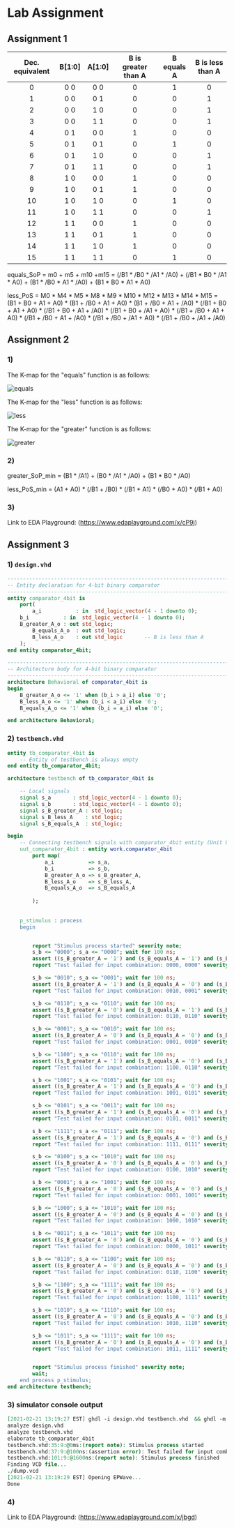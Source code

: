 # Lab Assignment

## Assignment 1
 
 | **Dec. equivalent** | **B[1:0]** | **A[1:0]** | **B is greater than A** | **B equals A** | **B is less than A** |
 | :-: | :-: | :-: | :-: | :-: | :-: |
 | 0 | 0 0 | 0 0 | 0 | 1 | 0 |
 | 1 | 0 0 | 0 1 | 0 | 0 | 1 |
 | 2 | 0 0 | 1 0 | 0 | 0 | 1 |
 | 3 | 0 0 | 1 1 | 0 | 0 | 1 |
 | 4 | 0 1 | 0 0 | 1 | 0 | 0 |
 | 5 | 0 1 | 0 1 | 0 | 1 | 0 |
 | 6 | 0 1 | 1 0 | 0 | 0 | 1 |
 | 7 | 0 1 | 1 1 | 0 | 0 | 1 |
 | 8 | 1 0 | 0 0 | 1 | 0 | 0 |
 | 9 | 1 0 | 0 1 | 1 | 0 | 0 |
| 10 | 1 0 | 1 0 | 0 | 1 | 0 |
| 11 | 1 0 | 1 1 | 0 | 0 | 1 |
| 12 | 1 1 | 0 0 | 1 | 0 | 0 |
| 13 | 1 1 | 0 1 | 1 | 0 | 0 |
| 14 | 1 1 | 1 0 | 1 | 0 | 0 |
| 15 | 1 1 | 1 1 | 0 | 1 | 0 |

equals_SoP = m0 + m5 + m10 +m15 = (/B1 * /B0 * /A1 * /A0) + (/B1 * B0 * /A1 * A0) + (B1 * /B0 * A1 * /A0) + (B1 * B0 * A1 * A0)

less_PoS = M0 * M4 * M5 * M8 * M9 * M10 * M12 * M13 * M14 * M15 = (B1 + B0 + A1 + A0) * (B1 + /B0 + A1 + A0) * (B1 + /B0 + A1 + /A0) * (/B1 + B0 + A1 + A0) * (/B1 + B0 + A1 + /A0) * (/B1 + B0 + /A1 + A0) * (/B1 + /B0 + A1 + A0) * (/B1 + /B0 + A1 + /A0) * (/B1 + /B0 + /A1 + A0) * (/B1 + /B0 + /A1 + /A0)

## Assignment 2

### 1)
The K-map for the "equals" function is as follows:

![equals](Images/equals.png)

The K-map for the "less" function is as follows:

![less](Images/less.png)

The K-map for the "greater" function is as follows:

![greater](Images/greater.png)

### 2)

greater_SoP_min = (B1 * /A1) + (B0 * /A1 * /A0) + (B1 * B0 * /A0)

less_PoS_min = (A1 + A0) * (/B1 + /B0) * (/B1 + A1) * (/B0 + A0) * (/B1 + A0)

### 3)

Link to EDA Playground: (https://www.edaplayground.com/x/cP9j)

## Assignment 3

### 1) ```design.vhd```

```VHDL
------------------------------------------------------------------------
-- Entity declaration for 4-bit binary comparator
------------------------------------------------------------------------
entity comparator_4bit is
    port(
        a_i           : in  std_logic_vector(4 - 1 downto 0);
	b_i           : in  std_logic_vector(4 - 1 downto 0);
	B_greater_A_o : out std_logic;
        B_equals_A_o  : out std_logic;
        B_less_A_o    : out std_logic       -- B is less than A
    );
end entity comparator_4bit;

------------------------------------------------------------------------
-- Architecture body for 4-bit binary comparator
------------------------------------------------------------------------
architecture Behavioral of comparator_4bit is
begin
    B_greater_A_o <= '1' when (b_i > a_i) else '0';
    B_less_A_o <= '1' when (b_i < a_i) else '0';
    B_equals_A_o <= '1' when (b_i = a_i) else '0';

end architecture Behavioral;
```
### 2) ```testbench.vhd```

```VHDL
entity tb_comparator_4bit is
    -- Entity of testbench is always empty
end entity tb_comparator_4bit;

architecture testbench of tb_comparator_4bit is

    -- Local signals
    signal s_a       : std_logic_vector(4 - 1 downto 0);
    signal s_b       : std_logic_vector(4 - 1 downto 0);
    signal s_B_greater_A : std_logic;
    signal s_B_less_A    : std_logic;
    signal s_B_equals_A  : std_logic;

begin
    -- Connecting testbench signals with comparator_4bit entity (Unit Under Test)
    uut_comparator_4bit : entity work.comparator_4bit
        port map(
            a_i           => s_a,
            b_i           => s_b,
            B_greater_A_o => s_B_greater_A,
            B_less_A_o    => s_B_less_A,
            B_equals_A_o  => s_B_equals_A
            
        );
  
  
    p_stimulus : process
    begin


        report "Stimulus process started" severity note;
        s_b <= "0000"; s_a <= "0000"; wait for 100 ns;
        assert ((s_B_greater_A = '1') and (s_B_equals_A = '1') and (s_B_less_A = '1'))
        report "Test failed for input combination: 0000, 0000" severity error;

        s_b <= "0010"; s_a <= "0001"; wait for 100 ns;
        assert ((s_B_greater_A = '1') and (s_B_equals_A = '0') and (s_B_less_A = '0'))
        report "Test failed for input combination: 0010, 0001" severity error;

        s_b <= "0110"; s_a <= "0110"; wait for 100 ns;
        assert ((s_B_greater_A = '0') and (s_B_equals_A = '1') and (s_B_less_A = '0'))
        report "Test failed for input combination: 0110, 0110" severity error;

        s_b <= "0001"; s_a <= "0010"; wait for 100 ns;
        assert ((s_B_greater_A = '0') and (s_B_equals_A = '0') and (s_B_less_A = '1'))
        report "Test failed for input combination: 0001, 0010" severity error;

        s_b <= "1100"; s_a <= "0110"; wait for 100 ns;
        assert ((s_B_greater_A = '1') and (s_B_equals_A = '0') and (s_B_less_A = '0'))
        report "Test failed for input combination: 1100, 0110" severity error;

        s_b <= "1001"; s_a <= "0101"; wait for 100 ns;
        assert ((s_B_greater_A = '1') and (s_B_equals_A = '0') and (s_B_less_A = '0'))
        report "Test failed for input combination: 1001, 0101" severity error;

        s_b <= "0101"; s_a <= "0011"; wait for 100 ns;
        assert ((s_B_greater_A = '1') and (s_B_equals_A = '0') and (s_B_less_A = '0'))
        report "Test failed for input combination: 0101, 0011" severity error;

        s_b <= "1111"; s_a <= "0111"; wait for 100 ns;
        assert ((s_B_greater_A = '1') and (s_B_equals_A = '0') and (s_B_less_A = '0'))
        report "Test failed for input combination: 1111, 0111" severity error;

        s_b <= "0100"; s_a <= "1010"; wait for 100 ns;
        assert ((s_B_greater_A = '0') and (s_B_equals_A = '0') and (s_B_less_A = '1'))
        report "Test failed for input combination: 0100, 1010" severity error;

        s_b <= "0001"; s_a <= "1001"; wait for 100 ns;
        assert ((s_B_greater_A = '0') and (s_B_equals_A = '0') and (s_B_less_A = '1'))
        report "Test failed for input combination: 0001, 1001" severity error;

        s_b <= "1000"; s_a <= "1010"; wait for 100 ns;
        assert ((s_B_greater_A = '0') and (s_B_equals_A = '0') and (s_B_less_A = '1'))
        report "Test failed for input combination: 1000, 1010" severity error;

        s_b <= "0011"; s_a <= "1011"; wait for 100 ns;
        assert ((s_B_greater_A = '0') and (s_B_equals_A = '0') and (s_B_less_A = '1'))
        report "Test failed for input combination: 0000, 1011" severity error;

        s_b <= "0110"; s_a <= "1100"; wait for 100 ns;
        assert ((s_B_greater_A = '0') and (s_B_equals_A = '0') and (s_B_less_A = '1'))
        report "Test failed for input combination: 0110, 1100" severity error;

        s_b <= "1100"; s_a <= "1111"; wait for 100 ns;
        assert ((s_B_greater_A = '0') and (s_B_equals_A = '0') and (s_B_less_A = '1'))
        report "Test failed for input combination: 1100, 1111" severity error;

        s_b <= "1010"; s_a <= "1110"; wait for 100 ns;
        assert ((s_B_greater_A = '0') and (s_B_equals_A = '0') and (s_B_less_A = '1'))
        report "Test failed for input combination: 1010, 1110" severity error;

        s_b <= "1011"; s_a <= "1111"; wait for 100 ns;
        assert ((s_B_greater_A = '0') and (s_B_equals_A = '0') and (s_B_less_A = '1'))
        report "Test failed for input combination: 1011, 1111" severity error;


        report "Stimulus process finished" severity note;
        wait;
    end process p_stimulus;
end architecture testbench;
```
### 3) simulator console output

```VHDL
[2021-02-21 13:19:27 EST] ghdl -i design.vhd testbench.vhd  && ghdl -m  tb_comparator_4bit && ghdl -r  tb_comparator_4bit   --vcd=dump.vcd && sed -i 's/^U/X/g; s/^-/X/g; s/^H/1/g; s/^L/0/g' dump.vcd 
analyze design.vhd
analyze testbench.vhd
elaborate tb_comparator_4bit
testbench.vhd:35:9:@0ms:(report note): Stimulus process started
testbench.vhd:37:9:@100ns:(assertion error): Test failed for input combination: 0000, 0000
testbench.vhd:101:9:@1600ns:(report note): Stimulus process finished
Finding VCD file...
./dump.vcd
[2021-02-21 13:19:29 EST] Opening EPWave...
Done
```
### 4)

Link to EDA Playground: (https://www.edaplayground.com/x/jbgd)



